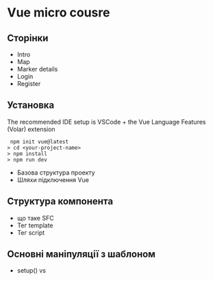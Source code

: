 # Vue micro cousre

## Сторінки

- Intro
- Map
- Marker details
- Login
- Register

## Установка

The recommended IDE setup is VSCode + the Vue Language Features (Volar) extension

```
 npm init vue@latest
> cd <your-project-name>
> npm install
> npm run dev
```

- Базова структура проекту
- Шляхи підключення Vue

## Структура компонента

- що таке SFC
- Тег template
- Тег script

## Основні маніпуляції з шаблоном

- setup() vs <script setup>(згадати про Options API)
- виведення значення в шаблонні
- умовний рендерінг(Conditional Rendering)
- Виведення списку(List Rendering)
- вивeдення сирого HTML

## Реактивність у компонентах

- Як реалізована рективність
- State компонента(ref vs reactive);
- computed props
- watch

## Стилізація компонента

- class and :class
- inline styles
- scoped styles

## Props

- як передаються пропси. Пропси повинні бути readonly
- описання пропсів в компоненті. Різниця в описі між опшнс API та Composition Api
- Передавання усіх пропсів від батьківського компонента в дочірній

## Emiting Events

- Базові івенти html тегів та слухання їх
- підписатись на івент
- Emitting Events
- Event Arguments
- Не забуваэмо оголошувати еміти(Declaring Emitted Events)
- як передати усі івенти до дочірнього елемента

## v-model

- Де застосовуэться та з чого сладається
- Пишемо свій v-model
- Використання декількох v-model
- робота з формою

## Lifecycle Hooks

- опис основних хуків

## slots

- Базовий слот
- Доступ к даним у слотів
- Fallback Content
- Named Slots
- Scoped Slots​

## Browser Devtools

- Підключаємо VUE devtools
- Основні можливості девтулзів

## Routing

- Базове налаштування роутингу
- дочірні роути
- Lazy routes

* описуємо наші основні роути

## Provide / inject

- Загальний опис
- Provide
- Inject
- Як працювати з реактивністю в Provide / inject

## Composables

- Вдімінність Composables від React hooks
- Пишемо свій композабл на основі запиту на сервер

## Piniya

- Що таке стейт менеджмент
- Чому Piniya а не Vuex
- Створення простого стору та підключення його до проекту

## Built-in Components

- Transition
- KeepAlive
- Teleport
- Suspense(під питанням так як ще під експерементальним прапорцем)

## Додатково

- Template Refs
- Кастомні директиви(поради про те що краще їх не писати)

